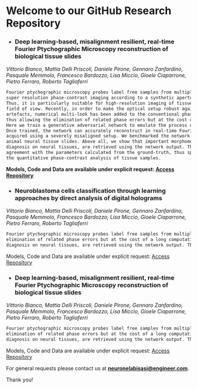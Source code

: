 # Welcome to our GitHub Research Repository


- ### Deep learning-based, misalignment resilient, real-time Fourier Ptychographic Microscopy reconstruction of biological tissue slides
_Vittorio Bianco, Mattia Delli Priscoli, Daniele Pirone, Gennaro Zanfardino, Pasquale Memmolo, Francesco Bardozzo, Lisa Miccio, Gioele Ciaparrone, Pietro Ferraro, Roberto Tagliaferri_

```markdown
Fourier ptychographic microscopy probes label free samples from multiple angles and achieves 
super resolution phase-contrast imaging according to a synthetic aperture principle. 
Thus, it is particularly suitable for high-resolution imaging of tissue slides over a wide 
field of view. Recently, in order to make the optical setup robust against misalignments-induced
artefacts, numerical multi-look has been added to the conventional phase retrieval process, 
thus allowing the elimination of related phase errors but at the cost of a long computational time. 
Here we train a generative adversarial network to emulate the process of complex amplitude estimation.
Once trained, the network can accurately reconstruct in real-time Fourier ptychographic images 
acquired using a severely misaligned setup. We benchmarked the network by reconstructing images of
animal neural tissue slides. Above all, we show that important morphometric information, relevant for
diagnosis on neural tissues, are retrieved using the network output. These are in very good 
agreement with the parameters calculated from the ground-truth, thus speeding up significantly 
the quantitative phase-contrast analysis of tissue samples.

```

**Models, Code and Data are available under explicit request: [Access Repository](https://drive.google.com/drive/folders/1sMfxaacmbbqsBMv-ILvGXmQ8A-ifGz3v?usp=sharing)**


- ### Neuroblastoma cells classification through learning approaches by direct analysis of digital holograms
_Vittorio Bianco, Mattia Delli Priscoli, Daniele Pirone, Gennaro Zanfardino, Pasquale Memmolo, Francesco Bardozzo, Lisa Miccio, Gioele Ciaparrone, Pietro Ferraro, Roberto Tagliaferri_

```markdown
Fourier ptychographic microscopy probes label free samples from multiple angles and achieves super resolution phase-contrast imaging according to a synthetic aperture principle. Thus, it is particularly suitable for high-resolution imaging of tissue slides over a wide field of view. Recently, in order to make the optical setup robust against misalignments-induced artefacts, numerical multi-look has been added to the conventional phase retrieval process, thus allowing the
elimination of related phase errors but at the cost of a long computational time. Here we train a generative adversarial network to emulate the process of complex amplitude estimation. Once trained, the network can accurately reconstruct in real-time Fourier ptychographic images acquired using a severely misaligned setup. We benchmarked the network by reconstructing images of animal neural tissue slides. Above all, we show that important morphometric information, relevant for
diagnosis on neural tissues, are retrieved using the network output. These are in very good agreement with the parameters calculated from the ground-truth, thus speeding up significantly the quantitative phase-contrast analysis of tissue samples.

```

Models, Code and Data are available under explicit request: [Access Repository](https://drive.google.com/drive/folders/1sMfxaacmbbqsBMv-ILvGXmQ8A-ifGz3v?usp=sharing)

- ### Deep learning-based, misalignment resilient, real-time Fourier Ptychographic Microscopy reconstruction of biological tissue slides
_Vittorio Bianco, Mattia Delli Priscoli, Daniele Pirone, Gennaro Zanfardino, Pasquale Memmolo, Francesco Bardozzo, Lisa Miccio, Gioele Ciaparrone, Pietro Ferraro, Roberto Tagliaferri_

```markdown
Fourier ptychographic microscopy probes label free samples from multiple angles and achieves super resolution phase-contrast imaging according to a synthetic aperture principle. Thus, it is particularly suitable for high-resolution imaging of tissue slides over a wide field of view. Recently, in order to make the optical setup robust against misalignments-induced artefacts, numerical multi-look has been added to the conventional phase retrieval process, thus allowing the
elimination of related phase errors but at the cost of a long computational time. Here we train a generative adversarial network to emulate the process of complex amplitude estimation. Once trained, the network can accurately reconstruct in real-time Fourier ptychographic images acquired using a severely misaligned setup. We benchmarked the network by reconstructing images of animal neural tissue slides. Above all, we show that important morphometric information, relevant for
diagnosis on neural tissues, are retrieved using the network output. These are in very good agreement with the parameters calculated from the ground-truth, thus speeding up significantly the quantitative phase-contrast analysis of tissue samples.

```

Models, Code and Data are available under explicit request: [Access Repository](https://drive.google.com/drive/folders/1sMfxaacmbbqsBMv-ILvGXmQ8A-ifGz3v?usp=sharing)







For general requests please contact us at **neuronelabisasi@engineer.com**.

Thank you!


